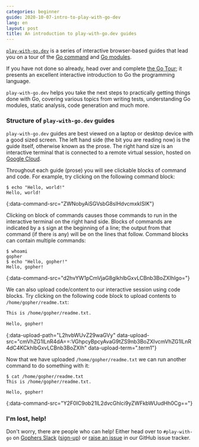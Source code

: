 ```yaml
---
categories: beginner
guide: 2020-10-07-intro-to-play-with-go-dev
lang: en
layout: post
title: An introduction to play-with-go.dev guides
---
```


[`play-with-go.dev`](https://play-with-go.dev/) is a series of interactive browser-based guides that lead you on a tour
of the [Go command](https://golang.org/cmd/go/) and [Go modules](https://golang.org/ref/mod).

If you have not done so already, head over and complete [the Go Tour](https://tour.golang.org); it presents an excellent
interactive introduction to Go the programming language.

`play-with-go.dev` helps you take the next steps to practically getting things done with Go, covering various topics
from writing tests, understanding Go modules, static analysis, code generation and much more.

### Structure of `play-with-go.dev` guides

`play-with-go.dev` guides are best viewed on a laptop or desktop device with a good sized screen. The left hand side
(the bit you are reading now) is the guide itself, otherwise known as the prose. The right hand size is an interactive
terminal that is connected to a remote virtual session, hosted on [Google Cloud](https://cloud.google.com/).

Throughout each guide (prose) you will see clickable blocks of command and code. For example, try clicking on the
following command block:

```.term1
$ echo "Hello, world!"
Hello, world!
```
{:data-command-src="ZWNobyAiSGVsbG8sIHdvcmxkISIK"}

Clicking on block of commands causes those commands to run in the interactive terminal on the right hand side. Blocks of
commands are indicated by a `$` sign at the beginning of a line; the output from that command (if there is any) will be
on the lines that follow. Command blocks can contain multiple commands:

```.term1
$ whoami
gopher
$ echo "Hello, gopher!"
Hello, gopher!
```
{:data-command-src="d2hvYW1pCmVjaG8gIkhlbGxvLCBnb3BoZXIhIgo="}

We can also upload code/content to our interactive session using code blocks. Try clicking on the following code block
to upload contents to `/home/gopher/readme.txt`:

```txt
This is /home/gopher/readme.txt.

Hello, gopher!
```
{:data-upload-path="L2hvbWUvZ29waGVy" data-upload-src="cmVhZG1lLnR4dA==:VGhpcyBpcyAvaG9tZS9nb3BoZXIvcmVhZG1lLnR4dC4KCkhlbGxvLCBnb3BoZXIh" data-upload-term=".term1"}

Now that we have uploaded `/home/gopher/readme.txt` we can run another command to do something with it:

```.term1
$ cat /home/gopher/readme.txt
This is /home/gopher/readme.txt.

Hello, gopher!
```
{:data-command-src="Y2F0IC9ob21lL2dvcGhlci9yZWFkbWUudHh0Cg=="}

### I'm lost, help!

Don't worry, there are people who can help! Either head over to `#play-with-go` on [Gophers
Slack](https://gophers.slack.com/) ([sign-up](https://invite.slack.golangbridge.org/)) or [raise an
issue](https://github.com/play-with-go/play-with-go/issues/new?title=help:&labels=question) in our GitHub issue tracker.

<script>let pageGuide="2020-10-07-intro-to-play-with-go-dev"; let pageLanguage="en"; let pageScenario="go115";</script>

